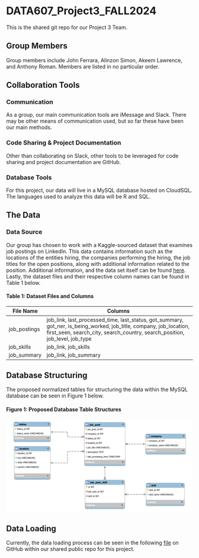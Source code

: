 # DATA607_Project3_FALL2024
This is the shared git repo for our Project 3 Team. 

## Group Members
Group members include John Ferrara, Alinzon Simon, Akeem Lawrence, and Anthony Roman. Members are listed in no particular order.

## Collaboration Tools

### Communication
As a group, our main communication tools are iMessage and Slack. There may be other means of communication used, but so far these have been our main methods.

### Code Sharing & Project Documentation
Other than collaborating on Slack, other tools to be leveraged for code sharing and project documentation are GitHub.

### Database Tools
For this project, our data will live in a MySQL database hosted on CloudSQL. The languages used to analyze this data will be R and SQL.

## The Data

### Data Source
Our group has chosen to work with a Kaggle-sourced dataset that examines job postings on LinkedIn. This data contains information such as the locations of the entities hiring, the companies performing the hiring, the job titles for the open positions, along with additional information related to the position. Additional information, and the data set itself can be found [here](https://www.kaggle.com/datasets/asaniczka/data-science-job-postings-and-skills?select=job_skills.csv). Lastly, the dataset files and their respective column names can be found in Table 1 below.

#### Table 1: Dataset Files and Columns
| File Name   | Columns                                                |
|-------------|--------------------------------------------------------|
| job_postings | job_link, last_processed_time, last_status, got_summary, got_ner, is_being_worked, job_title, company, job_location, first_seen, search_city, search_country, search_position, job_level, job_type |
| job_skills   | job_link, job_skills                                  |
| job_summary  | job_link, job_summary                                 |

## Database Structuring
The proposed normalized tables for structuring the data within the MySQL database can be seen in Figure 1 below.

#### Figure 1: Proposed Database Table Structures
![Figure1](additional_materials/Figure1.png)
## Data Loading
Currently, the data loading process can be seen in the following [file](https://github.com/jhnboyy/DATA607_Project3_FALL2024/blob/main/loading/job_post.sql) on GitHub within our shared public repo for this project.
